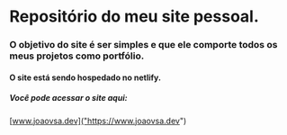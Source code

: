 # Repositório do meu site pessoal.

### O objetivo do site é ser simples e que ele comporte todos os meus projetos como portfólio.
#### O site está sendo hospedado no netlify.
##### Você pode acessar o site aqui:  

[www.joaovsa.dev]("https://www.joaovsa.dev")

